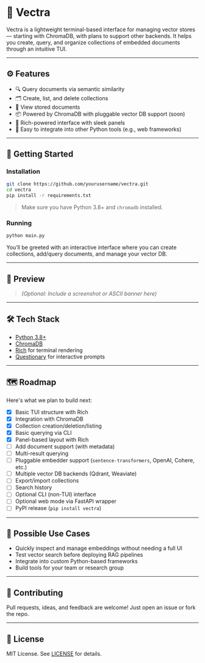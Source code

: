 # 🧠 Vectra

Vectra is a lightweight terminal-based interface for managing vector stores — starting with ChromaDB, with plans to support other backends. It helps you create, query, and organize collections of embedded documents through an intuitive TUI.

---

## ⚙️ Features

- 🔍 Query documents via semantic similarity
- 🗂️ Create, list, and delete collections
- 📄 View stored documents
- 📦 Powered by ChromaDB with pluggable vector DB support (soon)
- 🎨 Rich-powered interface with sleek panels
- 🤖 Easy to integrate into other Python tools (e.g., web frameworks)

---

## 🚀 Getting Started

### Installation

```bash
git clone https://github.com/yourusername/vectra.git
cd vectra
pip install -r requirements.txt
````

> Make sure you have Python 3.8+ and `chromadb` installed.

### Running

```bash
python main.py
```

You’ll be greeted with an interactive interface where you can create collections, add/query documents, and manage your vector DB.

---

## 📸 Preview

> *(Optional: Include a screenshot or ASCII banner here)*

---

## 🛠 Tech Stack

* [Python 3.8+](https://www.python.org/)
* [ChromaDB](https://www.trychroma.com/)
* [Rich](https://github.com/Textualize/rich) for terminal rendering
* [Questionary](https://github.com/tmbo/questionary) for interactive prompts

---

## 🗺 Roadmap

Here's what we plan to build next:

* [x] Basic TUI structure with Rich
* [x] Integration with ChromaDB
* [x] Collection creation/deletion/listing
* [x] Basic querying via CLI
* [x] Panel-based layout with Rich
* [ ] Add document support (with metadata)
* [ ] Multi-result querying
* [ ] Pluggable embedder support (`sentence-transformers`, OpenAI, Cohere, etc.)
* [ ] Multiple vector DB backends (Qdrant, Weaviate)
* [ ] Export/import collections
* [ ] Search history
* [ ] Optional CLI (non-TUI) interface
* [ ] Optional web mode via FastAPI wrapper
* [ ] PyPI release (`pip install vectra`)

---

## 🧩 Possible Use Cases

* Quickly inspect and manage embeddings without needing a full UI
* Test vector search before deploying RAG pipelines
* Integrate into custom Python-based frameworks
* Build tools for your team or research group

---

## 🤝 Contributing

Pull requests, ideas, and feedback are welcome! Just open an issue or fork the repo.

---

## 📄 License

MIT License. See [LICENSE](LICENSE) for details.

